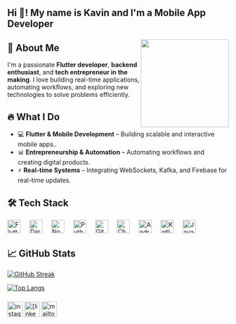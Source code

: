 <h2 align="left">Hi 👋! My name is Kavin and I'm a Mobile App Developer</h2>

###



###

<img align="right" height="200" src="https://media.giphy.com/media/xonOzxf2M8hNu/giphy.gif?cid=ecf05e476quzp4ktzjbml3e0tl2rvgeodmv1bcmblmnu7sgx&ep=v1_gifs_related&rid=giphy.gif&ct=g"  />

###

## 🚀 About Me
I'm a passionate **Flutter developer**, **backend enthusiast**, and **tech entrepreneur in the making**. I love building real-time applications, automating workflows, and exploring new technologies to solve problems efficiently.

## 🔥 What I Do
- 💻 **Flutter & Mobile Development** – Building scalable and interactive mobile apps..
- 📊 **Entrepreneurship & Automation** – Automating workflows and creating digital products.
- ⚡ **Real-time Systems** – Integrating WebSockets, Kafka, and Firebase for real-time updates.




## 🛠 Tech Stack
<div align="left">
  <img src="https://cdn.jsdelivr.net/gh/devicons/devicon/icons/flutter/flutter-original.svg" height="30" alt="Flutter logo" />
  <img width="12" />
  <img src="https://cdn.jsdelivr.net/gh/devicons/devicon/icons/dart/dart-original.svg" height="30" alt="Dart logo" />
  <img width="12" />
  <img src="https://cdn.jsdelivr.net/gh/devicons/devicon/icons/nodejs/nodejs-original.svg" height="30" alt="Node.js logo" />
  <img width="12" />
  <img src="https://cdn.jsdelivr.net/gh/devicons/devicon/icons/python/python-original.svg" height="30" alt="Python logo" />
  <img width="12" />
  <img src="https://cdn.jsdelivr.net/gh/devicons/devicon/icons/github/github-original.svg" height="30" alt="GitHub logo" />
  <img width="12" />

  <img src="https://upload.wikimedia.org/wikipedia/commons/0/04/ChatGPT_logo.svg" height="30" alt="ChatGPT logo" />
  <img width="12" />
  <img src="https://cdn.jsdelivr.net/gh/devicons/devicon/icons/androidstudio/androidstudio-original.svg" height="30" alt="Android Studio logo" />
  <img width="12" />
  <img src="https://cdn.jsdelivr.net/gh/devicons/devicon/icons/kotlin/kotlin-original.svg" height="30" alt="Kotlin logo" />
  <img width="12" />
  <img src="https://cdn.jsdelivr.net/gh/devicons/devicon/icons/java/java-original.svg" height="30" alt="Java logo" />
</div>


## 📈 GitHub Stats
[![GitHub Streak](https://github-readme-streak-stats.herokuapp.com/?user=KaeDevs&theme=dark)](https://git.io/streak-stats)

[![Top Langs](https://github-readme-stats.vercel.app/api/top-langs/?username=KaeDevs&layout=compact&text_color=daf7dc&bg_color=151515&hide=css,html,php)](https://github.com/KaeDevs/github-readme-stats)
###

<div align="left">
  <img src="https://img.shields.io/static/v1?message=Instagram&logo=instagram&label=&color=E4405F&logoColor=white&labelColor=&style=for-the-badge" height="35" alt="instagram logo"  />
  <img src="https://img.shields.io/static/v1?message=LinkedIn&logo=linkedin&label=&color=0077B5&logoColor=white&labelColor=&style=for-the-badge" height="35" alt="[linkedin logo](https://www.linkedin.com/in/kavin-m--/)"  />
  <img src="https://img.shields.io/static/v1?message=Gmail&logo=gmail&label=&color=D14836&logoColor=white&labelColor=&style=for-the-badge" height="35" alt="mailto:mkavin2005@gmail.com"  />
</div>

###

<br clear="both">


